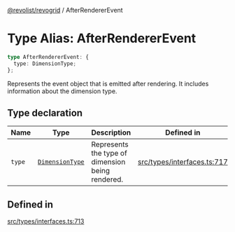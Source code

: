 [@revolist/revogrid](README.md) / AfterRendererEvent

# Type Alias: AfterRendererEvent

```ts
type AfterRendererEvent: {
  type: DimensionType;
};
```

Represents the event object that is emitted after rendering.
It includes information about the dimension type.

## Type declaration

| Name | Type | Description | Defined in |
| ------ | ------ | ------ | ------ |
| `type` | [`DimensionType`](TypeAlias.DimensionType.md) | Represents the type of dimension being rendered. | [src/types/interfaces.ts:717](https://github.com/revolist/revogrid/blob/f56bf50e3d2048c8d7f3081240be2216cdbe01d4/src/types/interfaces.ts#L717) |

## Defined in

[src/types/interfaces.ts:713](https://github.com/revolist/revogrid/blob/f56bf50e3d2048c8d7f3081240be2216cdbe01d4/src/types/interfaces.ts#L713)
